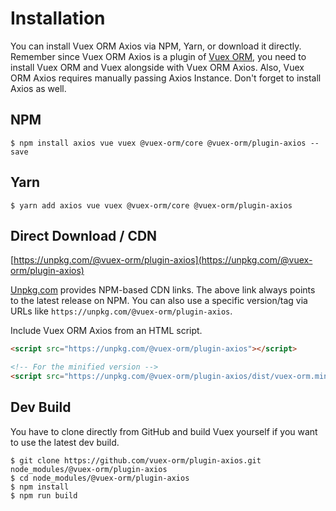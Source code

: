 # Installation

You can install Vuex ORM Axios via NPM, Yarn, or download it directly. Remember since Vuex ORM Axios is a plugin of [Vuex ORM](https://github.com/vuex-orm/vuex-orm), you need to install Vuex ORM and Vuex alongside with Vuex ORM Axios. Also, Vuex ORM Axios requires manually passing Axios Instance. Don't forget to install Axios as well.

## NPM

```console
$ npm install axios vue vuex @vuex-orm/core @vuex-orm/plugin-axios --save
```

## Yarn

```console
$ yarn add axios vue vuex @vuex-orm/core @vuex-orm/plugin-axios
```

## Direct Download / CDN

[https://unpkg.com/@vuex-orm/plugin-axios](https://unpkg.com/@vuex-orm/plugin-axios)

[Unpkg.com](https://unpkg.com) provides NPM-based CDN links. The above link always points to the latest release on NPM. You can also use a specific version/tag via URLs like `https://unpkg.com/@vuex-orm/plugin-axios`.

Include Vuex ORM Axios from an HTML script.

```html
<script src="https://unpkg.com/@vuex-orm/plugin-axios"></script>

<!-- For the minified version -->
<script src="https://unpkg.com/@vuex-orm/plugin-axios/dist/vuex-orm.min.js"></script>
```

## Dev Build

You have to clone directly from GitHub and build Vuex yourself if you want to use the latest dev build.

```console
$ git clone https://github.com/vuex-orm/plugin-axios.git node_modules/@vuex-orm/plugin-axios
$ cd node_modules/@vuex-orm/plugin-axios
$ npm install
$ npm run build
```
